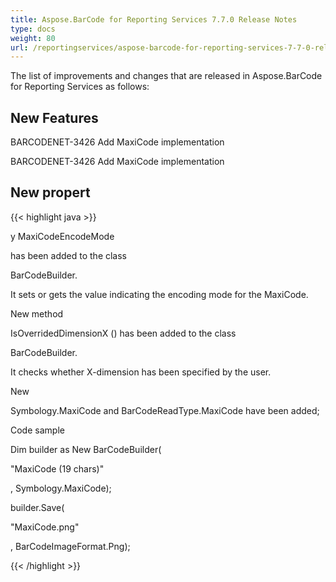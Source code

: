 ```yaml
---
title: Aspose.BarCode for Reporting Services 7.7.0 Release Notes
type: docs
weight: 80
url: /reportingservices/aspose-barcode-for-reporting-services-7-7-0-release-notes/
---
```


The list of improvements and changes that are released in Aspose.BarCode for Reporting Services as follows:
## **New Features**
BARCODENET-3426 Add MaxiCode implementation

BARCODENET-3426 Add MaxiCode implementation
## **New propert**
{{< highlight java >}}

 y MaxiCodeEncodeMode

has been added to the class


BarCodeBuilder.

It sets or gets the value indicating the encoding mode for the MaxiCode.


New method

IsOverridedDimensionX () has been added to the class

BarCodeBuilder.


It checks whether X-dimension has been specified by the user.

New

Symbology.MaxiCode and BarCodeReadType.MaxiCode have been added;

Code sample




Dim builder as New BarCodeBuilder(

"MaxiCode (19 chars)"

, Symbology.MaxiCode);

builder.Save(

"MaxiCode.png"

, BarCodeImageFormat.Png);

{{< /highlight >}}
